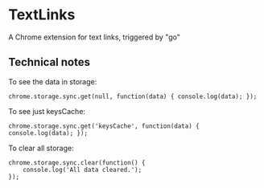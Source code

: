 # TextLinks
A Chrome extension for text links, triggered by "go" 


## Technical notes

To see the data in storage:
```
chrome.storage.sync.get(null, function(data) { console.log(data); });
```

To see just keysCache:
```
chrome.storage.sync.get('keysCache', function(data) { console.log(data); });
```


To clear all storage:
```
chrome.storage.sync.clear(function() {
    console.log('All data cleared.');
});
```
